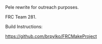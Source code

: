 Pele rewrite for outreach purposes.

FRC Team 281.

Build Instructions:

https://github.com/brpylko/FRCMakeProject